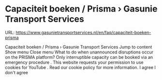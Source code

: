 # Capaciteit boeken / Prisma › Gasunie Transport Services

URL: https://www.gasunietransportservices.nl/en/faq/capaciteit-boeken-prisma

Capaciteit boeken / Prisma › Gasunie Transport Services
Jump to content
Show menu
Close menu
What to do when unannounced disruptions occur on the PRISMA platform?
Only
interruptible capacity
can be booked via an
emergency procedure
.
This website requests your permission to use cookies for
YouTube
. Read our
cookie policy
for more information.
I agree
I don't agree